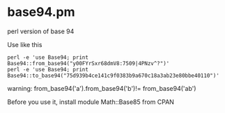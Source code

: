 base94.pm
=========

perl version of base 94


Use like this

    perl -e 'use Base94; print Base94::from_base94("y00FYrSxr68dmV8:7509|4PNzv^?")'
    perl -e 'use Base94; print Base94::to_base94("75d939b4ce141c9f0383b9a670c18a3ab23e80bbe40110")'
    
    
warning: 
   from_base94('a').from_base94('b')!= from_base94('ab')



Before you use it, install module Math::Base85 from CPAN
